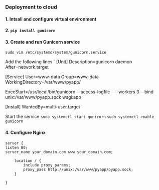 ### Deployment to cloud

#### 1. Intsall and configure virtual environment
#### 2. `pip install gunicorn`

#### 3. Create and run Gunicorn service

`sudo vim /etc/systemd/system/gunicorn.service`

Add the following lines
`
[Unit]
Description=gunicorn daemon
After=network.target

[Service]
User=www-data
Group=www-data
WorkingDirectory=/var/www/pyapp/

ExecStart=/usr/local/bin/gunicorn --access-logfile - --workers 3 --bind unix:/var/www/pyapp.sock wsgi:app

[Install]
WantedBy=multi-user.target
`

Start the service
`sudo systemctl start gunicorn`
`sudo systemctl enable gunicorn`

#### 4.  Configure Nginx
    server {
    listen 80;
    server_name your_domain.com www.your_domain.com;

        location / {
            include proxy_params;
            proxy_pass http://unix:/var/www/pyapp/pyapp.sock;
        }

    }
